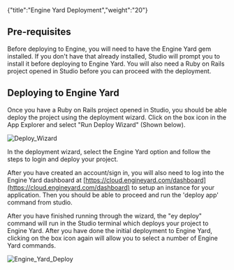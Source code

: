 {"title":"Engine Yard Deployment","weight":"20"} 

## Pre-requisites

Before deploying to Engine, you will need to have the Engine Yard gem installed. If you don't have that already installed, Studio will prompt you to install it before deploying to Engine Yard. You will also need a Ruby on Rails project opened in Studio before you can proceed with the deployment.

## Deploying to Engine Yard

Once you have a Ruby on Rails project opened in Studio, you should be able deploy the project using the deployment wizard. Click on the box icon in the App Explorer and select "Run Deploy Wizard" (Shown below).

![Deploy_Wizard](/Images/appc/download/attachments/30083204/Deploy_Wizard.png)

In the deployment wizard, select the Engine Yard option and follow the steps to login and deploy your project.

After you have created an account/sign in, you will also need to log into the Engine Yard dashboard at [https://cloud.engineyard.com/dashboard](https://cloud.engineyard.com/dashboard) to setup an instance for your application. Then you should be able to proceed and run the 'deploy app' command from studio.

After you have finished running through the wizard, the "ey deploy" command will run in the Studio terminal which deploys your project to Engine Yard. After you have done the initial deployment to Engine Yard, clicking on the box icon again will allow you to select a number of Engine Yard commands.

![Engine_Yard_Deploy](/Images/appc/download/attachments/30083204/Engine_Yard_Deploy.png)
